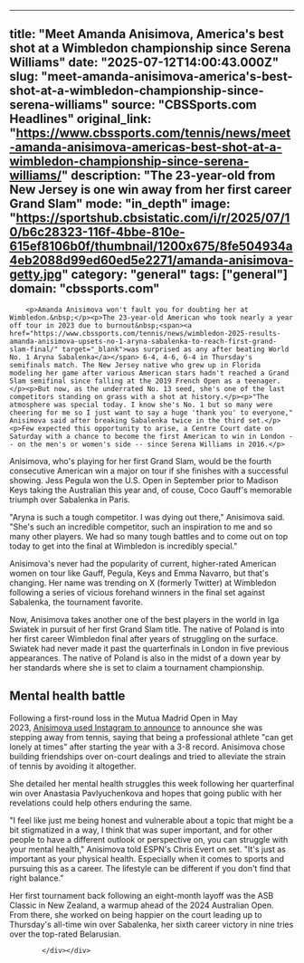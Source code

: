 ---
   title: "Meet Amanda Anisimova, America's best shot at a Wimbledon championship since Serena Williams"
   date: "2025-07-12T14:00:43.000Z"
   slug: "meet-amanda-anisimova-america's-best-shot-at-a-wimbledon-championship-since-serena-williams"
   source: "CBSSports.com Headlines"
   original_link: "https://www.cbssports.com/tennis/news/meet-amanda-anisimova-americas-best-shot-at-a-wimbledon-championship-since-serena-williams/"
   description: "The 23-year-old from New Jersey is one win away from her first career Grand Slam"
   mode: "in_depth"
   image: "https://sportshub.cbsistatic.com/i/r/2025/07/10/b6c28323-116f-4bbe-810e-615ef8106b0f/thumbnail/1200x675/8fe504934a4eb2088d99ed60ed5e2271/amanda-anisimova-getty.jpg"
   category: "general"
   tags: ["general"]
   domain: "cbssports.com"
  ---
  <div id="readability-page-1" class="page"><div>
        
        
                            
                
        <p>Amanda Anisimova won't fault you for doubting her at Wimbledon.&nbsp;</p><p>The 23-year-old American who took nearly a year off tour in 2023 due to burnout&nbsp;<span><a href="https://www.cbssports.com/tennis/news/wimbledon-2025-results-amanda-anisimova-upsets-no-1-aryna-sabalenka-to-reach-first-grand-slam-final/" target="_blank">was surprised as any after beating World No. 1 Aryna Sabalenka</a></span> 6-4, 4-6, 6-4 in Thursday's semifinals match. The New Jersey native who grew up in Florida modeling her game after various American stars hadn't reached a Grand Slam semifinal since falling at the 2019 French Open as a teenager.</p><p>But now, as the underrated No. 13 seed, she's one of the last competitors standing on grass with a shot at history.</p><p>"The atmosphere was special today. I know she's No. 1 but so many were cheering for me so I just want to say a huge 'thank you' to everyone," Anisimova said after breaking Sabalenka twice in the third set.</p><p>Few expected this opportunity to arise, a Centre Court date on Saturday with a chance to become the first American to win in London -- on the men's or women's side -- since Serena Williams in 2016.</p>
        

<p>Anisimova, who's playing for her first Grand Slam, would be the fourth consecutive American win a major on tour if she finishes with a successful showing. Jess Pegula won the U.S. Open in September prior to Madison Keys taking the Australian this year and, of couse, Coco Gauff's memorable triumph over Sabalenka in Paris.&nbsp;</p><p>"Aryna is such a tough competitor. I was dying out there," Anisimova said. "She's such an incredible competitor, such an inspiration to me and so many other players. We had so many tough battles and to come out on top today to get into the final at Wimbledon is incredibly special."</p><p>Anisimova's never had the popularity of current, higher-rated American women on tour like Gauff, Pegula, Keys and Emma Navarro, but that's changing. Her name was trending on X (formerly Twitter) at Wimbledon following a series of vicious forehand winners in the final set against Sabalenka, the tournament favorite.</p>
        

<p>Now, Anisimova takes another one of the best players in the world in Iga Swiatek in pursuit of her first Grand Slam title. The native of Poland is into her first career Wimbledon final after years of struggling on the surface. Swiatek had never made it past the quarterfinals in London in five previous appearances. The native of Poland is also in the midst of a down year by her standards where she is set to claim a tournament championship.&nbsp;</p><h2>Mental health battle</h2><p>Following a first-round loss in the Mutua Madrid Open in May 2023,&nbsp;<a href="https://www.tennisworldusa.org/tennis/news/Tennis_Stories/157452/amanda-anisimova-gets-candid-on-why-she-went-public-with-her-mental-health-struggles/" target="_blank" rel="nofollow">Anisimova used Instagram to announce</a>&nbsp;to announce she was stepping away from tennis, saying that being a professional athlete "can get lonely at times" after starting the year with a 3-8 record. Anisimova chose building friendships over on-court dealings and tried to alleviate the strain of tennis by avoiding it altogether.</p><p>She detailed her mental health struggles this week following her quarterfinal win over Anastasia Pavlyuchenkova and hopes that going public with her revelations could help others enduring the same.</p>
        

<p>"I feel like just me being honest and vulnerable about a topic that might be a bit stigmatized in a way, I think that was super important, and for other people to have a different outlook or perspective on, you can struggle with your mental health," Anisimova told ESPN's Chris Evert on set. "It's just as important as your physical health. Especially when it comes to sports and pursuing this as a career. The lifestyle can be different if you don't find that right balance."&nbsp;</p><p>Her first tournament back following an eight-month layoff was the ASB Classic in New Zealand, a warmup ahead of the 2024 Australian Open. From there, she worked on being happier on the court leading up to Thursday's all-time win over Sabalenka, her sixth career victory in nine tries over the top-rated Belarusian.</p>


        
            </div></div>
